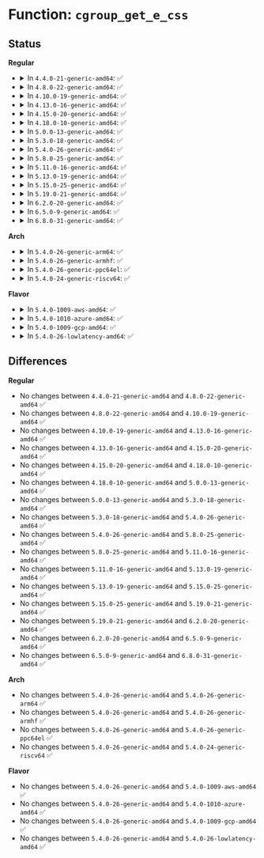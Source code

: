 # Function: <code>cgroup_get_e_css</code>

## Status
<b>Regular</b>
<ul>
<li>
<details>
<summary>In <code>4.4.0-21-generic-amd64</code>: ✅</summary>

```c
struct cgroup_subsys_state * cgroup_get_e_css(struct cgroup * cgrp, struct cgroup_subsys * ss)
```

```json
{
  "name": "cgroup_get_e_css",
  "collision_type": "Unique Global",
  "inline_type": "No",
  "funcs": [
    {
      "addr": 18446744071579983824,
      "name": "cgroup_get_e_css",
      "external": true,
      "loc": "kernel/cgroup.c:417",
      "file": "kernel/cgroup.c",
      "inline": "seen, unknown",
      "caller_inline": [],
      "caller_func": [
        "mm/backing-dev.c:wb_get_create",
        "mm/backing-dev.c:wb_get_create"
      ]
    }
  ],
  "symbols": [
    {
      "addr": 18446744071579983824,
      "name": "cgroup_get_e_css",
      "section": ".text",
      "bind": "STB_GLOBAL",
      "size": 219
    }
  ]
}
```
</details>
</li>
<li>
<details>
<summary>In <code>4.8.0-22-generic-amd64</code>: ✅</summary>

```c
struct cgroup_subsys_state * cgroup_get_e_css(struct cgroup * cgrp, struct cgroup_subsys * ss)
```

```json
{
  "name": "cgroup_get_e_css",
  "collision_type": "Unique Global",
  "inline_type": "No",
  "funcs": [
    {
      "addr": 18446744071580011056,
      "name": "cgroup_get_e_css",
      "external": true,
      "loc": "kernel/cgroup.c:459",
      "file": "kernel/cgroup.c",
      "inline": "seen, unknown",
      "caller_inline": [],
      "caller_func": [
        "mm/backing-dev.c:wb_get_create",
        "mm/backing-dev.c:wb_get_create"
      ]
    }
  ],
  "symbols": [
    {
      "addr": 18446744071580011056,
      "name": "cgroup_get_e_css",
      "section": ".text",
      "bind": "STB_GLOBAL",
      "size": 185
    }
  ]
}
```
</details>
</li>
<li>
<details>
<summary>In <code>4.10.0-19-generic-amd64</code>: ✅</summary>

```c
struct cgroup_subsys_state * cgroup_get_e_css(struct cgroup * cgrp, struct cgroup_subsys * ss)
```

```json
{
  "name": "cgroup_get_e_css",
  "collision_type": "Unique Global",
  "inline_type": "No",
  "funcs": [
    {
      "addr": 18446744071580044640,
      "name": "cgroup_get_e_css",
      "external": true,
      "loc": "kernel/cgroup.c:462",
      "file": "kernel/cgroup.c",
      "inline": "seen, unknown",
      "caller_inline": [],
      "caller_func": [
        "mm/backing-dev.c:wb_get_create",
        "mm/backing-dev.c:wb_get_create"
      ]
    }
  ],
  "symbols": [
    {
      "addr": 18446744071580044640,
      "name": "cgroup_get_e_css",
      "section": ".text",
      "bind": "STB_GLOBAL",
      "size": 185
    }
  ]
}
```
</details>
</li>
<li>
<details>
<summary>In <code>4.13.0-16-generic-amd64</code>: ✅</summary>

```c
struct cgroup_subsys_state * cgroup_get_e_css(struct cgroup * cgrp, struct cgroup_subsys * ss)
```

```json
{
  "name": "cgroup_get_e_css",
  "collision_type": "Unique Global",
  "inline_type": "No",
  "funcs": [
    {
      "addr": 18446744071580041056,
      "name": "cgroup_get_e_css",
      "external": true,
      "loc": "kernel/cgroup/cgroup.c:417",
      "file": "kernel/cgroup/cgroup.c",
      "inline": "seen, unknown",
      "caller_inline": [],
      "caller_func": [
        "mm/backing-dev.c:wb_get_create",
        "mm/backing-dev.c:wb_get_create"
      ]
    }
  ],
  "symbols": [
    {
      "addr": 18446744071580041056,
      "name": "cgroup_get_e_css",
      "section": ".text",
      "bind": "STB_GLOBAL",
      "size": 174
    }
  ]
}
```
</details>
</li>
<li>
<details>
<summary>In <code>4.15.0-20-generic-amd64</code>: ✅</summary>

```c
struct cgroup_subsys_state * cgroup_get_e_css(struct cgroup * cgrp, struct cgroup_subsys * ss)
```

```json
{
  "name": "cgroup_get_e_css",
  "collision_type": "Unique Global",
  "inline_type": "No",
  "funcs": [
    {
      "addr": 18446744071580088656,
      "name": "cgroup_get_e_css",
      "external": true,
      "loc": "kernel/cgroup/cgroup.c:530",
      "file": "kernel/cgroup/cgroup.c",
      "inline": "seen, unknown",
      "caller_inline": [],
      "caller_func": [
        "mm/backing-dev.c:wb_get_create",
        "mm/backing-dev.c:wb_get_create"
      ]
    }
  ],
  "symbols": [
    {
      "addr": 18446744071580088656,
      "name": "cgroup_get_e_css",
      "section": ".text",
      "bind": "STB_GLOBAL",
      "size": 174
    }
  ]
}
```
</details>
</li>
<li>
<details>
<summary>In <code>4.18.0-10-generic-amd64</code>: ✅</summary>

```c
struct cgroup_subsys_state * cgroup_get_e_css(struct cgroup * cgrp, struct cgroup_subsys * ss)
```

```json
{
  "name": "cgroup_get_e_css",
  "collision_type": "Unique Global",
  "inline_type": "No",
  "funcs": [
    {
      "addr": 18446744071580147712,
      "name": "cgroup_get_e_css",
      "external": true,
      "loc": "kernel/cgroup/cgroup.c:533",
      "file": "kernel/cgroup/cgroup.c",
      "inline": "seen, unknown",
      "caller_inline": [],
      "caller_func": [
        "mm/backing-dev.c:wb_get_create",
        "mm/backing-dev.c:wb_get_create"
      ]
    }
  ],
  "symbols": [
    {
      "addr": 18446744071580147712,
      "name": "cgroup_get_e_css",
      "section": ".text",
      "bind": "STB_GLOBAL",
      "size": 183
    }
  ]
}
```
</details>
</li>
<li>
<details>
<summary>In <code>5.0.0-13-generic-amd64</code>: ✅</summary>

```c
struct cgroup_subsys_state * cgroup_get_e_css(struct cgroup * cgrp, struct cgroup_subsys * ss)
```

```json
{
  "name": "cgroup_get_e_css",
  "collision_type": "Unique Global",
  "inline_type": "No",
  "funcs": [
    {
      "addr": 18446744071580195392,
      "name": "cgroup_get_e_css",
      "external": true,
      "loc": "kernel/cgroup/cgroup.c:567",
      "file": "kernel/cgroup/cgroup.c",
      "inline": "seen, unknown",
      "caller_inline": [],
      "caller_func": [
        "mm/backing-dev.c:wb_get_create",
        "mm/backing-dev.c:wb_get_create"
      ]
    }
  ],
  "symbols": [
    {
      "addr": 18446744071580195392,
      "name": "cgroup_get_e_css",
      "section": ".text",
      "bind": "STB_GLOBAL",
      "size": 166
    }
  ]
}
```
</details>
</li>
<li>
<details>
<summary>In <code>5.3.0-18-generic-amd64</code>: ✅</summary>

```c
struct cgroup_subsys_state * cgroup_get_e_css(struct cgroup * cgrp, struct cgroup_subsys * ss)
```

```json
{
  "name": "cgroup_get_e_css",
  "collision_type": "Unique Global",
  "inline_type": "No",
  "funcs": [
    {
      "addr": 18446744071580241888,
      "name": "cgroup_get_e_css",
      "external": true,
      "loc": "kernel/cgroup/cgroup.c:569",
      "file": "kernel/cgroup/cgroup.c",
      "inline": "seen, unknown",
      "caller_inline": [],
      "caller_func": [
        "mm/backing-dev.c:wb_get_create",
        "mm/backing-dev.c:wb_get_create"
      ]
    }
  ],
  "symbols": [
    {
      "addr": 18446744071580241888,
      "name": "cgroup_get_e_css",
      "section": ".text",
      "bind": "STB_GLOBAL",
      "size": 162
    }
  ]
}
```
</details>
</li>
<li>
<details>
<summary>In <code>5.4.0-26-generic-amd64</code>: ✅</summary>

```c
struct cgroup_subsys_state * cgroup_get_e_css(struct cgroup * cgrp, struct cgroup_subsys * ss)
```

```json
{
  "name": "cgroup_get_e_css",
  "collision_type": "Unique Global",
  "inline_type": "No",
  "funcs": [
    {
      "addr": 18446744071580290064,
      "name": "cgroup_get_e_css",
      "external": true,
      "loc": "kernel/cgroup/cgroup.c:569",
      "file": "kernel/cgroup/cgroup.c",
      "inline": "seen, unknown",
      "caller_inline": [],
      "caller_func": [
        "mm/backing-dev.c:wb_get_create"
      ]
    }
  ],
  "symbols": [
    {
      "addr": 18446744071580290064,
      "name": "cgroup_get_e_css",
      "section": ".text",
      "bind": "STB_GLOBAL",
      "size": 162
    }
  ]
}
```
</details>
</li>
<li>
<details>
<summary>In <code>5.8.0-25-generic-amd64</code>: ✅</summary>

```c
struct cgroup_subsys_state * cgroup_get_e_css(struct cgroup * cgrp, struct cgroup_subsys * ss)
```

```json
{
  "name": "cgroup_get_e_css",
  "collision_type": "Unique Global",
  "inline_type": "No",
  "funcs": [
    {
      "addr": 18446744071580361328,
      "name": "cgroup_get_e_css",
      "external": true,
      "loc": "kernel/cgroup/cgroup.c:562",
      "file": "kernel/cgroup/cgroup.c",
      "inline": "seen, unknown",
      "caller_inline": [],
      "caller_func": [
        "mm/backing-dev.c:cgwb_create"
      ]
    }
  ],
  "symbols": [
    {
      "addr": 18446744071580361328,
      "name": "cgroup_get_e_css",
      "section": ".text",
      "bind": "STB_GLOBAL",
      "size": 159
    }
  ]
}
```
</details>
</li>
<li>
<details>
<summary>In <code>5.11.0-16-generic-amd64</code>: ✅</summary>

```c
struct cgroup_subsys_state * cgroup_get_e_css(struct cgroup * cgrp, struct cgroup_subsys * ss)
```

```json
{
  "name": "cgroup_get_e_css",
  "collision_type": "Unique Global",
  "inline_type": "No",
  "funcs": [
    {
      "addr": 18446744071580348096,
      "name": "cgroup_get_e_css",
      "external": true,
      "loc": "kernel/cgroup/cgroup.c:559",
      "file": "kernel/cgroup/cgroup.c",
      "inline": "seen, unknown",
      "caller_inline": [],
      "caller_func": [
        "mm/backing-dev.c:cgwb_create"
      ]
    }
  ],
  "symbols": [
    {
      "addr": 18446744071580348096,
      "name": "cgroup_get_e_css",
      "section": ".text",
      "bind": "STB_GLOBAL",
      "size": 238
    }
  ]
}
```
</details>
</li>
<li>
<details>
<summary>In <code>5.13.0-19-generic-amd64</code>: ✅</summary>

```c
struct cgroup_subsys_state * cgroup_get_e_css(struct cgroup * cgrp, struct cgroup_subsys * ss)
```

```json
{
  "name": "cgroup_get_e_css",
  "collision_type": "Unique Global",
  "inline_type": "No",
  "funcs": [
    {
      "addr": 18446744071580351216,
      "name": "cgroup_get_e_css",
      "external": true,
      "loc": "kernel/cgroup/cgroup.c:559",
      "file": "kernel/cgroup/cgroup.c",
      "inline": "seen, unknown",
      "caller_inline": [],
      "caller_func": [
        "mm/backing-dev.c:cgwb_create"
      ]
    }
  ],
  "symbols": [
    {
      "addr": 18446744071580351216,
      "name": "cgroup_get_e_css",
      "section": ".text",
      "bind": "STB_GLOBAL",
      "size": 238
    }
  ]
}
```
</details>
</li>
<li>
<details>
<summary>In <code>5.15.0-25-generic-amd64</code>: ✅</summary>

```c
struct cgroup_subsys_state * cgroup_get_e_css(struct cgroup * cgrp, struct cgroup_subsys * ss)
```

```json
{
  "name": "cgroup_get_e_css",
  "collision_type": "Unique Global",
  "inline_type": "No",
  "funcs": [
    {
      "addr": 18446744071580498544,
      "name": "cgroup_get_e_css",
      "external": true,
      "loc": "kernel/cgroup/cgroup.c:586",
      "file": "kernel/cgroup/cgroup.c",
      "inline": "seen, unknown",
      "caller_inline": [],
      "caller_func": [
        "mm/backing-dev.c:cgwb_create",
        "drivers/block/loop.c:loop_queue_rq"
      ]
    }
  ],
  "symbols": [
    {
      "addr": 18446744071580498544,
      "name": "cgroup_get_e_css",
      "section": ".text",
      "bind": "STB_GLOBAL",
      "size": 268
    }
  ]
}
```
</details>
</li>
<li>
<details>
<summary>In <code>5.19.0-21-generic-amd64</code>: ✅</summary>

```c
struct cgroup_subsys_state * cgroup_get_e_css(struct cgroup * cgrp, struct cgroup_subsys * ss)
```

```json
{
  "name": "cgroup_get_e_css",
  "collision_type": "Unique Global",
  "inline_type": "No",
  "funcs": [
    {
      "addr": 18446744071580696784,
      "name": "cgroup_get_e_css",
      "external": true,
      "loc": "kernel/cgroup/cgroup.c:587",
      "file": "kernel/cgroup/cgroup.c",
      "inline": "seen, unknown",
      "caller_inline": [],
      "caller_func": [
        "mm/backing-dev.c:cgwb_create",
        "block/blk-cgroup-fc-appid.c:blkcg_set_fc_appid",
        "drivers/block/loop.c:loop_queue_rq"
      ]
    }
  ],
  "symbols": [
    {
      "addr": 18446744071580696784,
      "name": "cgroup_get_e_css",
      "section": ".text",
      "bind": "STB_GLOBAL",
      "size": 307
    }
  ]
}
```
</details>
</li>
<li>
<details>
<summary>In <code>6.2.0-20-generic-amd64</code>: ✅</summary>

```c
struct cgroup_subsys_state * cgroup_get_e_css(struct cgroup * cgrp, struct cgroup_subsys * ss)
```

```json
{
  "name": "cgroup_get_e_css",
  "collision_type": "Unique Global",
  "inline_type": "No",
  "funcs": [
    {
      "addr": 18446744071580968336,
      "name": "cgroup_get_e_css",
      "external": true,
      "loc": "kernel/cgroup/cgroup.c:592",
      "file": "kernel/cgroup/cgroup.c",
      "inline": "seen, unknown",
      "caller_inline": [],
      "caller_func": [
        "mm/backing-dev.c:cgwb_create",
        "block/blk-cgroup-fc-appid.c:blkcg_set_fc_appid",
        "drivers/block/loop.c:loop_queue_rq"
      ]
    }
  ],
  "symbols": [
    {
      "addr": 18446744071580968336,
      "name": "cgroup_get_e_css",
      "section": ".text",
      "bind": "STB_GLOBAL",
      "size": 306
    }
  ]
}
```
</details>
</li>
<li>
<details>
<summary>In <code>6.5.0-9-generic-amd64</code>: ✅</summary>

```c
struct cgroup_subsys_state * cgroup_get_e_css(struct cgroup * cgrp, struct cgroup_subsys * ss)
```

```json
{
  "name": "cgroup_get_e_css",
  "collision_type": "Unique Global",
  "inline_type": "No",
  "funcs": [
    {
      "addr": 18446744071581056960,
      "name": "cgroup_get_e_css",
      "external": true,
      "loc": "kernel/cgroup/cgroup.c:591",
      "file": "kernel/cgroup/cgroup.c",
      "inline": "seen, unknown",
      "caller_inline": [],
      "caller_func": [
        "mm/backing-dev.c:cgwb_create",
        "block/blk-cgroup-fc-appid.c:blkcg_set_fc_appid",
        "drivers/block/loop.c:loop_queue_rq"
      ]
    }
  ],
  "symbols": [
    {
      "addr": 18446744071581056960,
      "name": "cgroup_get_e_css",
      "section": ".text",
      "bind": "STB_GLOBAL",
      "size": 304
    }
  ]
}
```
</details>
</li>
<li>
<details>
<summary>In <code>6.8.0-31-generic-amd64</code>: ✅</summary>

```c
struct cgroup_subsys_state * cgroup_get_e_css(struct cgroup * cgrp, struct cgroup_subsys * ss)
```

```json
{
  "name": "cgroup_get_e_css",
  "collision_type": "Unique Global",
  "inline_type": "No",
  "funcs": [
    {
      "addr": 18446744071581154544,
      "name": "cgroup_get_e_css",
      "external": true,
      "loc": "kernel/cgroup/cgroup.c:571",
      "file": "kernel/cgroup/cgroup.c",
      "inline": "seen, unknown",
      "caller_inline": [],
      "caller_func": [
        "mm/backing-dev.c:cgwb_create",
        "block/blk-cgroup-fc-appid.c:blkcg_set_fc_appid",
        "drivers/block/loop.c:loop_queue_rq"
      ]
    }
  ],
  "symbols": [
    {
      "addr": 18446744071581154544,
      "name": "cgroup_get_e_css",
      "section": ".text",
      "bind": "STB_GLOBAL",
      "size": 304
    }
  ]
}
```
</details>
</li>
</ul>
<b>Arch</b>
<ul>
<li>
<details>
<summary>In <code>5.4.0-26-generic-arm64</code>: ✅</summary>

```c
struct cgroup_subsys_state * cgroup_get_e_css(struct cgroup * cgrp, struct cgroup_subsys * ss)
```

```json
{
  "name": "cgroup_get_e_css",
  "collision_type": "Unique Global",
  "inline_type": "No",
  "funcs": [
    {
      "addr": 18446603336491539992,
      "name": "cgroup_get_e_css",
      "external": true,
      "loc": "kernel/cgroup/cgroup.c:569",
      "file": "kernel/cgroup/cgroup.c",
      "inline": "seen, unknown",
      "caller_inline": [],
      "caller_func": [
        "mm/backing-dev.c:wb_get_create"
      ]
    }
  ],
  "symbols": [
    {
      "addr": 18446603336491539992,
      "name": "cgroup_get_e_css",
      "section": ".text",
      "bind": "STB_GLOBAL",
      "size": 308
    }
  ]
}
```
</details>
</li>
<li>
<details>
<summary>In <code>5.4.0-26-generic-armhf</code>: ✅</summary>

```c
struct cgroup_subsys_state * cgroup_get_e_css(struct cgroup * cgrp, struct cgroup_subsys * ss)
```

```json
{
  "name": "cgroup_get_e_css",
  "collision_type": "Unique Global",
  "inline_type": "No",
  "funcs": [
    {
      "addr": 3225505128,
      "name": "cgroup_get_e_css",
      "external": true,
      "loc": "kernel/cgroup/cgroup.c:569",
      "file": "kernel/cgroup/cgroup.c",
      "inline": "seen, unknown",
      "caller_inline": [],
      "caller_func": [
        "mm/backing-dev.c:wb_get_create"
      ]
    }
  ],
  "symbols": [
    {
      "addr": 3225505128,
      "name": "cgroup_get_e_css",
      "section": ".text",
      "bind": "STB_GLOBAL",
      "size": 296
    }
  ]
}
```
</details>
</li>
<li>
<details>
<summary>In <code>5.4.0-26-generic-ppc64el</code>: ✅</summary>

```c
struct cgroup_subsys_state * cgroup_get_e_css(struct cgroup * cgrp, struct cgroup_subsys * ss)
```

```json
{
  "name": "cgroup_get_e_css",
  "collision_type": "Unique Global",
  "inline_type": "No",
  "funcs": [
    {
      "addr": 13835058055284508896,
      "name": "cgroup_get_e_css",
      "external": true,
      "loc": "kernel/cgroup/cgroup.c:569",
      "file": "kernel/cgroup/cgroup.c",
      "inline": "seen, unknown",
      "caller_inline": [],
      "caller_func": [
        "mm/backing-dev.c:wb_get_create"
      ]
    }
  ],
  "symbols": [
    {
      "addr": 13835058055284508896,
      "name": "cgroup_get_e_css",
      "section": ".text",
      "bind": "STB_GLOBAL",
      "size": 412
    }
  ]
}
```
</details>
</li>
<li>
<details>
<summary>In <code>5.4.0-24-generic-riscv64</code>: ✅</summary>

```c
struct cgroup_subsys_state * cgroup_get_e_css(struct cgroup * cgrp, struct cgroup_subsys * ss)
```

```json
{
  "name": "cgroup_get_e_css",
  "collision_type": "Unique Global",
  "inline_type": "No",
  "funcs": [
    {
      "addr": 18446743936271956078,
      "name": "cgroup_get_e_css",
      "external": true,
      "loc": "kernel/cgroup/cgroup.c:569",
      "file": "kernel/cgroup/cgroup.c",
      "inline": "seen, unknown",
      "caller_inline": [],
      "caller_func": [
        "mm/backing-dev.c:wb_get_create"
      ]
    }
  ],
  "symbols": [
    {
      "addr": 18446743936271956078,
      "name": "cgroup_get_e_css",
      "section": ".text",
      "bind": "STB_GLOBAL",
      "size": 214
    }
  ]
}
```
</details>
</li>
</ul>
<b>Flavor</b>
<ul>
<li>
<details>
<summary>In <code>5.4.0-1009-aws-amd64</code>: ✅</summary>

```c
struct cgroup_subsys_state * cgroup_get_e_css(struct cgroup * cgrp, struct cgroup_subsys * ss)
```

```json
{
  "name": "cgroup_get_e_css",
  "collision_type": "Unique Global",
  "inline_type": "No",
  "funcs": [
    {
      "addr": 18446744071580258864,
      "name": "cgroup_get_e_css",
      "external": true,
      "loc": "kernel/cgroup/cgroup.c:569",
      "file": "kernel/cgroup/cgroup.c",
      "inline": "seen, unknown",
      "caller_inline": [],
      "caller_func": [
        "mm/backing-dev.c:wb_get_create"
      ]
    }
  ],
  "symbols": [
    {
      "addr": 18446744071580258864,
      "name": "cgroup_get_e_css",
      "section": ".text",
      "bind": "STB_GLOBAL",
      "size": 162
    }
  ]
}
```
</details>
</li>
<li>
<details>
<summary>In <code>5.4.0-1010-azure-amd64</code>: ✅</summary>

```c
struct cgroup_subsys_state * cgroup_get_e_css(struct cgroup * cgrp, struct cgroup_subsys * ss)
```

```json
{
  "name": "cgroup_get_e_css",
  "collision_type": "Unique Global",
  "inline_type": "No",
  "funcs": [
    {
      "addr": 18446744071580206400,
      "name": "cgroup_get_e_css",
      "external": true,
      "loc": "kernel/cgroup/cgroup.c:569",
      "file": "kernel/cgroup/cgroup.c",
      "inline": "seen, unknown",
      "caller_inline": [],
      "caller_func": [
        "mm/backing-dev.c:wb_get_create"
      ]
    }
  ],
  "symbols": [
    {
      "addr": 18446744071580206400,
      "name": "cgroup_get_e_css",
      "section": ".text",
      "bind": "STB_GLOBAL",
      "size": 162
    }
  ]
}
```
</details>
</li>
<li>
<details>
<summary>In <code>5.4.0-1009-gcp-amd64</code>: ✅</summary>

```c
struct cgroup_subsys_state * cgroup_get_e_css(struct cgroup * cgrp, struct cgroup_subsys * ss)
```

```json
{
  "name": "cgroup_get_e_css",
  "collision_type": "Unique Global",
  "inline_type": "No",
  "funcs": [
    {
      "addr": 18446744071580250112,
      "name": "cgroup_get_e_css",
      "external": true,
      "loc": "kernel/cgroup/cgroup.c:569",
      "file": "kernel/cgroup/cgroup.c",
      "inline": "seen, unknown",
      "caller_inline": [],
      "caller_func": [
        "mm/backing-dev.c:wb_get_create"
      ]
    }
  ],
  "symbols": [
    {
      "addr": 18446744071580250112,
      "name": "cgroup_get_e_css",
      "section": ".text",
      "bind": "STB_GLOBAL",
      "size": 162
    }
  ]
}
```
</details>
</li>
<li>
<details>
<summary>In <code>5.4.0-26-lowlatency-amd64</code>: ✅</summary>

```c
struct cgroup_subsys_state * cgroup_get_e_css(struct cgroup * cgrp, struct cgroup_subsys * ss)
```

```json
{
  "name": "cgroup_get_e_css",
  "collision_type": "Unique Global",
  "inline_type": "No",
  "funcs": [
    {
      "addr": 18446744071580303296,
      "name": "cgroup_get_e_css",
      "external": true,
      "loc": "kernel/cgroup/cgroup.c:569",
      "file": "kernel/cgroup/cgroup.c",
      "inline": "seen, unknown",
      "caller_inline": [],
      "caller_func": [
        "mm/backing-dev.c:wb_get_create"
      ]
    }
  ],
  "symbols": [
    {
      "addr": 18446744071580303296,
      "name": "cgroup_get_e_css",
      "section": ".text",
      "bind": "STB_GLOBAL",
      "size": 263
    }
  ]
}
```
</details>
</li>
</ul>

## Differences
<b>Regular</b>
<ul>
<li>
No changes between <code>4.4.0-21-generic-amd64</code> and <code>4.8.0-22-generic-amd64</code> ✅
</li>
<li>
No changes between <code>4.8.0-22-generic-amd64</code> and <code>4.10.0-19-generic-amd64</code> ✅
</li>
<li>
No changes between <code>4.10.0-19-generic-amd64</code> and <code>4.13.0-16-generic-amd64</code> ✅
</li>
<li>
No changes between <code>4.13.0-16-generic-amd64</code> and <code>4.15.0-20-generic-amd64</code> ✅
</li>
<li>
No changes between <code>4.15.0-20-generic-amd64</code> and <code>4.18.0-10-generic-amd64</code> ✅
</li>
<li>
No changes between <code>4.18.0-10-generic-amd64</code> and <code>5.0.0-13-generic-amd64</code> ✅
</li>
<li>
No changes between <code>5.0.0-13-generic-amd64</code> and <code>5.3.0-18-generic-amd64</code> ✅
</li>
<li>
No changes between <code>5.3.0-18-generic-amd64</code> and <code>5.4.0-26-generic-amd64</code> ✅
</li>
<li>
No changes between <code>5.4.0-26-generic-amd64</code> and <code>5.8.0-25-generic-amd64</code> ✅
</li>
<li>
No changes between <code>5.8.0-25-generic-amd64</code> and <code>5.11.0-16-generic-amd64</code> ✅
</li>
<li>
No changes between <code>5.11.0-16-generic-amd64</code> and <code>5.13.0-19-generic-amd64</code> ✅
</li>
<li>
No changes between <code>5.13.0-19-generic-amd64</code> and <code>5.15.0-25-generic-amd64</code> ✅
</li>
<li>
No changes between <code>5.15.0-25-generic-amd64</code> and <code>5.19.0-21-generic-amd64</code> ✅
</li>
<li>
No changes between <code>5.19.0-21-generic-amd64</code> and <code>6.2.0-20-generic-amd64</code> ✅
</li>
<li>
No changes between <code>6.2.0-20-generic-amd64</code> and <code>6.5.0-9-generic-amd64</code> ✅
</li>
<li>
No changes between <code>6.5.0-9-generic-amd64</code> and <code>6.8.0-31-generic-amd64</code> ✅
</li>
</ul>
<b>Arch</b>
<ul>
<li>
No changes between <code>5.4.0-26-generic-amd64</code> and <code>5.4.0-26-generic-arm64</code> ✅
</li>
<li>
No changes between <code>5.4.0-26-generic-amd64</code> and <code>5.4.0-26-generic-armhf</code> ✅
</li>
<li>
No changes between <code>5.4.0-26-generic-amd64</code> and <code>5.4.0-26-generic-ppc64el</code> ✅
</li>
<li>
No changes between <code>5.4.0-26-generic-amd64</code> and <code>5.4.0-24-generic-riscv64</code> ✅
</li>
</ul>
<b>Flavor</b>
<ul>
<li>
No changes between <code>5.4.0-26-generic-amd64</code> and <code>5.4.0-1009-aws-amd64</code> ✅
</li>
<li>
No changes between <code>5.4.0-26-generic-amd64</code> and <code>5.4.0-1010-azure-amd64</code> ✅
</li>
<li>
No changes between <code>5.4.0-26-generic-amd64</code> and <code>5.4.0-1009-gcp-amd64</code> ✅
</li>
<li>
No changes between <code>5.4.0-26-generic-amd64</code> and <code>5.4.0-26-lowlatency-amd64</code> ✅
</li>
</ul>
